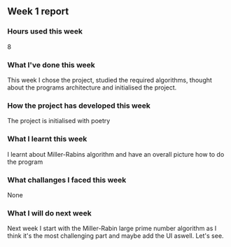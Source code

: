 ## Week 1 report

### Hours used this week
8

### What I've done this week
This week I chose the project, studied the required algorithms, thought about the programs architecture and initialised the project.

### How the project has developed this week
The project is initialised with poetry

### What I learnt this week
I learnt about Miller-Rabins algorithm and have an overall picture how to do the program

### What challanges I faced this week
None

### What I will do next week
Next week I start with the Miller-Rabin large prime number algorithm as I think it's the most challenging part and maybe add the UI aswell. Let's see.


